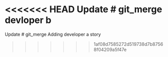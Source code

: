 <<<<<<< HEAD
Update # git_merge devloper b
=======
Update # git_merge Adding developer a story
>>>>>>> 1af08d7585272d519738d7b87568f04209a5f47e

